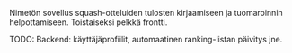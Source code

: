 Nimetön sovellus squash-otteluiden tulosten kirjaamiseen ja tuomaroinnin helpottamiseen. Toistaiseksi pelkkä frontti.

TODO: Backend: käyttäjäprofiilit, automaatinen ranking-listan päivitys jne.